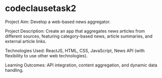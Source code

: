 # codeclausetask2
Project Aim:
Develop a web-based news aggregator.

Project Description:
Create an app that aggregates news articles from different sources, featuring category-based news, article summaries, and external article links.

Technologies Used:
ReactJS, HTML, CSS, JavaScript, News API (with flexibility to use other web technologies).

Learning Outcomes:
API integration, content aggregation, and dynamic data handling.
